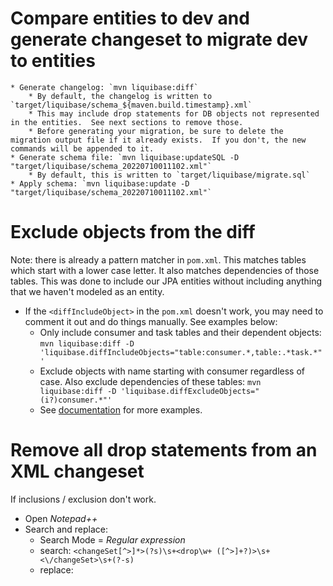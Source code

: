 # Compare entities to dev and generate changeset to migrate dev to entities

	* Generate changelog: `mvn liquibase:diff`
		* By default, the changelog is written to `target/liquibase/schema_${maven.build.timestamp}.xml`
		* This may include drop statements for DB objects not represented in the entities.  See next sections to remove those.
		* Before generating your migration, be sure to delete the migration output file if it already exists.  If you don't, the new commands will be appended to it.
	* Generate schema file: `mvn liquibase:updateSQL -D "target/liquibase/schema_20220710011102.xml"`
		* By default, this is written to `target/liquibase/migrate.sql`
	* Apply schema: `mvn liquibase:update -D "target/liquibase/schema_20220710011102.xml"`

# Exclude objects from the diff

  Note: there is already a pattern matcher in `pom.xml`.  This matches tables which start with a lower case letter.  It also matches dependencies of those tables.  This was done to include our JPA entities without including anything that we haven't modeled as an entity.

  * If the `<diffIncludeObject>` in the `pom.xml` doesn't work, you may need to comment it out and do things manually.  See examples below:
    * Only include consumer and task tables and their dependent objects: `mvn liquibase:diff -D 'liquibase.diffIncludeObjects="table:consumer.*,table:.*task.*"'`
    * Exclude objects with name starting with consumer regardless of case.  Also exclude dependencies of these tables: `mvn liquibase:diff -D 'liquibase.diffExcludeObjects="(i?)consumer.*"'`
    * See [documentation](https://docs.liquibase.com/workflows/liquibase-community/including-and-excluding-objects-from-a-database.html) for more examples.
  
# Remove all drop statements from an XML changeset

  If inclusions / exclusion don't work.

  * Open *Notepad++*
  * Search and replace:
    * Search Mode = *Regular expression*
    * search: `<changeSet[^>]*>(?s)\s+<drop\w+ ([^>]+?)>\s+<\/changeSet>\s+(?-s)`
    * replace:
    
